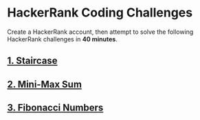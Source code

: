 # HackerRank Coding Challenges

Create a HackerRank account, then attempt to solve the following HackerRank challenges in **40 minutes**.

## [1. Staircase](https://www.hackerrank.com/challenges/staircase/problem)

## [2. Mini-Max Sum](https://www.hackerrank.com/challenges/mini-max-sum/problem)

## [3. Fibonacci Numbers](https://www.hackerrank.com/challenges/ctci-fibonacci-numbers/problem)